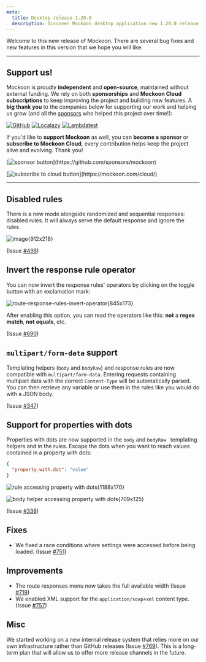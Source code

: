 ```yaml
---
meta:
  title: Desktop release 1.20.0
  description: Discover Mockoon desktop application new 1.20.0 release with disabled and inverted rules options, multipart/form-data and properties with dots support, and more
---
```


Welcome to this new release of Mockoon. There are several bug fixes and new features in this version that we hope you will like.

---

## Support us!

Mockoon is proudly **independent** and **open-source**, maintained without external funding. We rely on both **sponsorships** and **Mockoon Cloud subscriptions** to keep improving the project and building new features. A **big thank you** to the companies below for supporting our work and helping us grow (and all the [sponsors](https://github.com/mockoon/mockoon/blob/main/backers.md) who helped this project over time!):

[![GitHub](https://mockoon.com/images/sponsors/github.png)](https://github.blog/news-insights/company-news/github-accelerator-our-first-cohort-and-whats-next/)
[![Localazy](https://mockoon.com/images/sponsors/localazy.png)](https://localazy.com/register?ref=a9CiDC61gOac-azO)
[![Lambdatest](https://mockoon.com/images/sponsors/lambdatest.png)](https://www.lambdatest.com/)

If you'd like to **support Mockoon** as well, you can **become a sponsor** or **subscribe to Mockoon Cloud**, every contribution helps keep the project alive and evolving. Thank you!

[![sponsor button](https://mockoon.com/images/sponsor-btn-250.png?)](https://github.com/sponsors/mockoon)

[![subscribe to cloud button](https://mockoon.com/images/cloud-btn-250.png?)](https://mockoon.com/cloud/)

---

## Disabled rules

There is a new mode alongside randomized and sequential responses: disabled rules. It will always serve the default response and ignore the rules.

![image{912x218}](/images/releases/desktop/1.20.0/disable-rules-button.png)

(Issue [#498](https://github.com/mockoon/mockoon/issues/498))

## Invert the response rule operator

You can now invert the response rules' operators by clicking on the toggle button with an exclamation mark:

![route-response-rules-invert-operator{845x173}](/images/releases/desktop/1.20.0/invert-rule.png)

After enabling this option, you can read the operators like this: **not** a **regex match**, **not** **equals**, etc.

(Issue [#690](https://github.com/mockoon/mockoon/issues/690))

## `multipart/form-data` support

Templating helpers (`body` and `bodyRaw`) and response rules are now compatible with `multipart/form-data`. Entering requests containing multipart data with the correct `Content-Type` will be automatically parsed. You can then retrieve any variable or use them in the rules like you would do with a JSON body.

(Issue [#347](https://github.com/mockoon/mockoon/issues/347))

## Support for properties with dots

Properties with dots are now supported in the `body` and `bodyRaw ` templating helpers and in the rules. Escape the dots when you want to reach values contained in a property with dots:

```json
{
  "property.with.dot": "value"
}
```

![rule accessing property with dots{1188x170}](/images/releases/desktop/1.20.0/property-with-dot.png)

![body helper accessing property with dots{709x125}](/images/releases/desktop/1.20.0/body-helper-property-with-dot.png)

(Issue [#338](https://github.com/mockoon/mockoon/issues/338))

## Fixes

- We fixed a race conditions where settings were accessed before being loaded. (Issue [#751](https://github.com/mockoon/mockoon/issues/751))

## Improvements

- The route responses menu now takes the full available width (Issue [#719](https://github.com/mockoon/mockoon/issues/719))
- We enabled XML support for the `application/soap+xml` content type. (Issue [#757](https://github.com/mockoon/mockoon/issues/757))

## Misc

We started working on a new internal release system that relies more on our own infrastructure rather than GitHub releases (Issue [#769](https://github.com/mockoon/mockoon/issues/769)). This is a long-term plan that will allow us to offer more release channels in the future.

